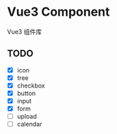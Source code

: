 # Vue3 Component

Vue3 组件库

## TODO

- [x] icon
- [x] tree
- [x] checkbox
- [x] button
- [x] input
- [x] form
- [ ] upload
- [ ] calendar
